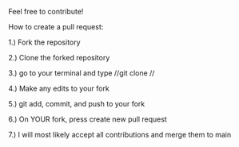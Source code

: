 Feel free to contribute! 

How to create a pull request:

1.) Fork the repository

2.) Clone the forked repository

3.) go to your terminal and type //git clone <url here>//
  
4.) Make any edits to your fork 

5.) git add, commit, and push to your fork

6.) On YOUR fork, press create new pull request

7.) I will most likely accept all contributions and merge them to main
